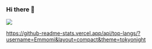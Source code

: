 ### Hi there 👋

![](https://komarev.com/ghpvc/?username=Emmomi)

https://github-readme-stats.vercel.app/api/top-langs/?username=Emmomi&layout=compact&theme=tokyonight
<!--
**Emmomi/Emmomi** is a ✨ _special_ ✨ repository because its `README.md` (this file) appears on your GitHub profile.

Here are some ideas to get you started:

- 🔭 I’m currently working on ...
- 🌱 I’m currently learning ...
- 👯 I’m looking to collaborate on ...
- 🤔 I’m looking for help with ...
- 💬 Ask me about ...
- 📫 How to reach me: ...
- 😄 Pronouns: ...
- ⚡ Fun fact: ...
-->
